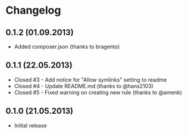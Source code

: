 Changelog
=========

0.1.2 (01.09.2013)
-----
* Added composer.json (thanks to bragento)

0.1.1 (22.05.2013)
-----
* Closed #3 - Add notice for "Allow symlinks" setting to readme
* Closed #4 - Update README.md (thanks to @hans2103)
* Closed #5 - Fixed warning on creating new rule (thanks to @amenk)

0.1.0 (21.05.2013)
-----
* Initial release